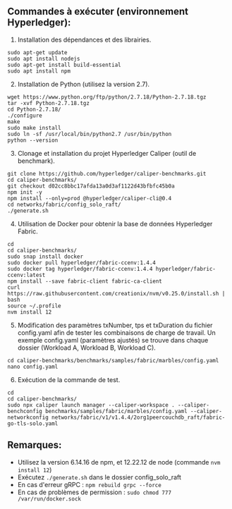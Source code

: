 ## Commandes à exécuter (environnement Hyperledger):
1. Installation des dépendances et des librairies.  
```shell
sudo apt-get update
sudo apt install nodejs
sudo apt-get install build-essential
sudo apt install npm
```
2. Installation de Python (utilisez la version 2.7).
```shell
wget https://www.python.org/ftp/python/2.7.18/Python-2.7.18.tgz
tar -xvf Python-2.7.18.tgz
cd Python-2.7.18/
./configure
make
sudo make install
sudo ln -sf /usr/local/bin/python2.7 /usr/bin/python
python --version
```
3. Clonage et installation du projet Hyperledger Caliper (outil de benchmark).
```shell
git clone https://github.com/hyperledger/caliper-benchmarks.git
cd caliper-benchmarks/
git checkout d02cc8bbc17afda13a0d3af1122d43bfbfc45b0a
npm init -y
npm install --only=prod @hyperledger/caliper-cli@0.4
cd networks/fabric/config_solo_raft/
./generate.sh
``` 
4. Utilisation de Docker pour obtenir la base de données Hyperledger Fabric.
```shell
cd
cd caliper-benchmarks/
sudo snap install docker
sudo docker pull hyperledger/fabric-ccenv:1.4.4
sudo docker tag hyperledger/fabric-ccenv:1.4.4 hyperledger/fabric-ccenv:latest
npm install --save fabric-client fabric-ca-client
curl https://raw.githubusercontent.com/creationix/nvm/v0.25.0/install.sh | bash
source ~/.profile
nvm install 12
```
5. Modification des paramètres txNumber, tps et txDuration du fichier config.yaml afin de tester les combinaisons de charge de travail. Un exemple config.yaml (paramètres ajustés) se trouve dans chaque dossier (Workload A, Workload B, Workload C). 
```shell
cd caliper-benchmarks/benchmarks/samples/fabric/marbles/config.yaml
nano config.yaml
```

6. Exécution de la commande de test.
```shell
cd
cd caliper-benchmarks/
sudo npx caliper launch manager --caliper-workspace . --caliper-benchconfig benchmarks/samples/fabric/marbles/config.yaml --caliper-networkconfig networks/fabric/v1/v1.4.4/2org1peercouchdb_raft/fabric-go-tls-solo.yaml
```
## Remarques:
- Utilisez la version 6.14.16 de npm, et 12.22.12 de node (commande ```nvm install 12```)
- Exécutez ```./generate.sh``` dans le dossier config_solo_raft
- En cas d'erreur gRPC : ```npm rebuild grpc --force```
- En cas de problèmes de permission : ```sudo chmod 777 /var/run/docker.sock``` 
